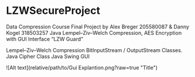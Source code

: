 # LZWSecureProject

Data Compression Course Final Project by Alex Breger 205580087 & Danny Kogel 318503257
Java Lempel–Ziv–Welch Compression, AES Encryption with GUI Interface 
“LZW Guard”

Lempel–Ziv–Welch Compression
BitInputStream / OutputStream Classes.
Java Cipher Class
Java Swing GUI


![Alt text](relative/path/to/Gui Explantion.png?raw=true "Title")


